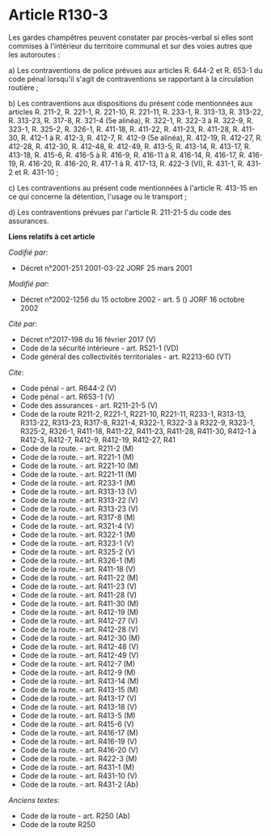 # Article R130-3

Les gardes champêtres peuvent constater par procès-verbal si elles sont commises à l'intérieur du territoire communal et sur
des voies autres que les autoroutes :

a) Les contraventions de police prévues aux articles R. 644-2 et R. 653-1 du code pénal lorsqu'il s'agit de contraventions se
rapportant à la circulation routière ;

b) Les contraventions aux dispositions du présent code mentionnées aux articles R. 211-2, R. 221-1, R. 221-10, R. 221-11, R.
233-1, R. 313-13, R. 313-22, R. 313-23, R. 317-8, R. 321-4 (5e alinéa), R. 322-1, R. 322-3 à R. 322-9, R. 323-1, R. 325-2, R.
326-1, R. 411-18, R. 411-22, R. 411-23, R. 411-28, R. 411-30, R. 412-1 à R. 412-3, R. 412-7, R. 412-9 (5e alinéa), R. 412-19,
R. 412-27, R. 412-28, R. 412-30, R. 412-48, R. 412-49, R. 413-5, R. 413-14, R. 413-17, R. 413-18, R. 415-6, R. 416-5 à R.
416-9, R. 416-11 à R. 416-14, R. 416-17, R. 416-19, R. 416-20, R. 416-20, R. 417-1 à R. 417-13, R. 422-3 (VI), R. 431-1, R.
431-2 et R. 431-10 ;

c) Les contraventions au présent code mentionnées à l'article R. 413-15 en ce qui concerne la détention, l'usage ou le
transport ;

d) Les contraventions prévues par l'article R. 211-21-5 du code des assurances.

**Liens relatifs à cet article**

_Codifié par_:

  - Décret n°2001-251 2001-03-22 JORF 25 mars 2001

_Modifié par_:

  - Décret n°2002-1256 du 15 octobre 2002 - art. 5 () JORF 16 octobre 2002

_Cité par_:

  - Décret n°2017-198 du 16 février 2017 (V)
  - Code de la sécurité intérieure - art. R521-1 (VD)
  - Code général des collectivités territoriales - art. R2213-60 (VT)

_Cite_:

  - Code pénal - art. R644-2 (V)
  - Code pénal - art. R653-1 (V)
  - Code des assurances - art. R211-21-5 (V)
  - Code de la route R211-2, R221-1, R221-10, R221-11, R233-1, R313-13, R313-22, R313-23, R317-8, R321-4, R322-1, R322-3 à R322-9, R323-1, R325-2, R326-1, R411-18, R411-22, R411-23, R411-28, R411-30, R412-1 à R412-3, R412-7, R412-9, R412-19, R412-27, R41
  - Code de la route. - art. R211-2 (M)
  - Code de la route. - art. R221-1 (M)
  - Code de la route. - art. R221-10 (M)
  - Code de la route. - art. R221-11 (M)
  - Code de la route. - art. R233-1 (M)
  - Code de la route. - art. R313-13 (V)
  - Code de la route. - art. R313-22 (V)
  - Code de la route. - art. R313-23 (V)
  - Code de la route. - art. R317-8 (M)
  - Code de la route. - art. R321-4 (V)
  - Code de la route. - art. R322-1 (M)
  - Code de la route. - art. R323-1 (V)
  - Code de la route. - art. R325-2 (V)
  - Code de la route. - art. R326-1 (M)
  - Code de la route. - art. R411-18 (V)
  - Code de la route. - art. R411-22 (M)
  - Code de la route. - art. R411-23 (V)
  - Code de la route. - art. R411-28 (V)
  - Code de la route. - art. R411-30 (M)
  - Code de la route. - art. R412-19 (M)
  - Code de la route. - art. R412-27 (V)
  - Code de la route. - art. R412-28 (V)
  - Code de la route. - art. R412-30 (M)
  - Code de la route. - art. R412-48 (V)
  - Code de la route. - art. R412-49 (V)
  - Code de la route. - art. R412-7 (M)
  - Code de la route. - art. R412-9 (M)
  - Code de la route. - art. R413-14 (M)
  - Code de la route. - art. R413-15 (M)
  - Code de la route. - art. R413-17 (V)
  - Code de la route. - art. R413-18 (V)
  - Code de la route. - art. R413-5 (M)
  - Code de la route. - art. R415-6 (V)
  - Code de la route. - art. R416-17 (M)
  - Code de la route. - art. R416-19 (V)
  - Code de la route. - art. R416-20 (V)
  - Code de la route. - art. R422-3 (M)
  - Code de la route. - art. R431-1 (M)
  - Code de la route. - art. R431-10 (V)
  - Code de la route. - art. R431-2 (Ab)

_Anciens textes_:

  - Code de la route - art. R250 (Ab)
  - Code de la route R250
